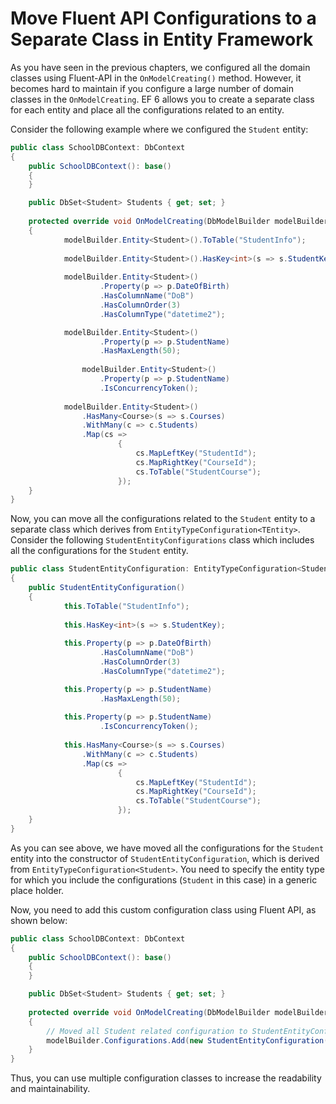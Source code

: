 # Move Fluent API Configurations to a Separate Class in Entity Framework
As you have seen in the previous chapters, we configured all the domain classes using Fluent-API in the `OnModelCreating()` method. However, it becomes hard to maintain if you configure a large number of domain classes in the `OnModelCreating`. EF 6 allows you to create a separate class for each entity and place all the configurations related to an entity.

Consider the following example where we configured the `Student` entity:

```cs
public class SchoolDBContext: DbContext 
{
    public SchoolDBContext(): base() 
    {
    }

    public DbSet<Student> Students { get; set; }
        
    protected override void OnModelCreating(DbModelBuilder modelBuilder)
    {
            modelBuilder.Entity<Student>().ToTable("StudentInfo");
                
            modelBuilder.Entity<Student>().HasKey<int>(s => s.StudentKey);
                
            modelBuilder.Entity<Student>()
                    .Property(p => p.DateOfBirth)
                    .HasColumnName("DoB")
                    .HasColumnOrder(3)
                    .HasColumnType("datetime2");

            modelBuilder.Entity<Student>()
                    .Property(p => p.StudentName)
                    .HasMaxLength(50);
                        
                modelBuilder.Entity<Student>()
                    .Property(p => p.StudentName)
                    .IsConcurrencyToken();
                
            modelBuilder.Entity<Student>()
                .HasMany<Course>(s => s.Courses)
                .WithMany(c => c.Students)
                .Map(cs =>
                        {
                            cs.MapLeftKey("StudentId");
                            cs.MapRightKey("CourseId");
                            cs.ToTable("StudentCourse");
                        });
    }
}
```

Now, you can move all the configurations related to the `Student` entity to a separate class which derives from `EntityTypeConfiguration<TEntity>`. Consider the following `StudentEntityConfigurations` class which includes all the configurations for the `Student` entity.

```cs
public class StudentEntityConfiguration: EntityTypeConfiguration<Student>
{
    public StudentEntityConfiguration()
    {
            this.ToTable("StudentInfo");
                
            this.HasKey<int>(s => s.StudentKey);
                
            this.Property(p => p.DateOfBirth)
                    .HasColumnName("DoB")
                    .HasColumnOrder(3)
                    .HasColumnType("datetime2");

            this.Property(p => p.StudentName)
                    .HasMaxLength(50);
                        
            this.Property(p => p.StudentName)
                    .IsConcurrencyToken();
                
            this.HasMany<Course>(s => s.Courses)
                .WithMany(c => c.Students)
                .Map(cs =>
                        {
                            cs.MapLeftKey("StudentId");
                            cs.MapRightKey("CourseId");
                            cs.ToTable("StudentCourse");
                        });
    }
}
```
As you can see above, we have moved all the configurations for the `Student` entity into the constructor of `StudentEntityConfiguration`, which is derived from `EntityTypeConfiguration<Student>`. You need to specify the entity type for which you include the configurations (`Student` in this case) in a generic place holder.

Now, you need to add this custom configuration class using Fluent API, as shown below:

```cs
public class SchoolDBContext: DbContext 
{
    public SchoolDBContext(): base() 
    {
    }

    public DbSet<Student> Students { get; set; }
        
    protected override void OnModelCreating(DbModelBuilder modelBuilder)
    {
        // Moved all Student related configuration to StudentEntityConfiguration class
        modelBuilder.Configurations.Add(new StudentEntityConfiguration());
    }
}
```
Thus, you can use multiple configuration classes to increase the readability and maintainability.
